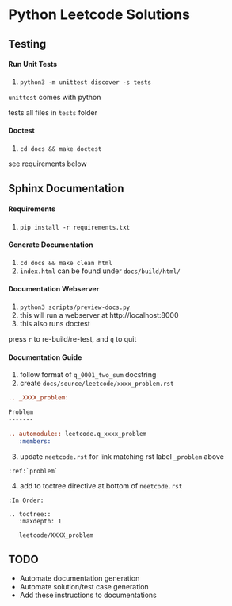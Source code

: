 # Python Leetcode Solutions

## Testing

#### Run Unit Tests
1. `python3 -m unittest discover -s tests`

`unittest` comes with python

tests all files in `tests` folder

#### Doctest
1. `cd docs && make doctest`

see requirements below

## Sphinx Documentation

#### Requirements
1. `pip install -r requirements.txt`

#### Generate Documentation
1. `cd docs && make clean html`
2. `index.html` can be found under `docs/build/html/`

#### Documentation Webserver
1. `python3 scripts/preview-docs.py`
2. this will run a webserver at http://localhost:8000
3. this also runs doctest

press `r` to re-build/re-test, and `q` to quit

#### Documentation Guide
1. follow format of `q_0001_two_sum` docstring
2. create `docs/source/leetcode/xxxx_problem.rst`
```rst
.. _XXXX_problem:

Problem
-------

.. automodule:: leetcode.q_xxxx_problem
   :members:
```
3. update `neetcode.rst` for link matching rst label `_problem` above
```
:ref:`problem`
```
4. add to toctree directive at bottom of `neetcode.rst`
```
:In Order:

.. toctree::
   :maxdepth: 1

   leetcode/XXXX_problem
```
## TODO

- Automate documentation generation
- Automate solution/test case generation
- Add these instructions to documentations
